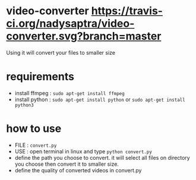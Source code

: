 # video-converter https://travis-ci.org/nadysaptra/video-converter.svg?branch=master
Using it will convert your files to smaller size

# requirements
- install ffmpeg : `sudo apt-get install ffmpeg`
- install python : `sudo apt-get install python` or `sudo apt-get install python3`

# how to use
- FILE  : `convert.py`
- USE   : open terminal in linux and type `python convert.py`
- define the path you choose to convert. it will select all files on directory you choose then convert it to smaller size.
- define the quality of converted videos in convert.py

